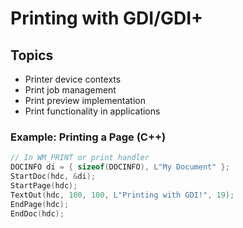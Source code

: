 # Printing with GDI/GDI+

## Topics
- Printer device contexts
- Print job management
- Print preview implementation
- Print functionality in applications

### Example: Printing a Page (C++)
```cpp
// In WM_PRINT or print handler
DOCINFO di = { sizeof(DOCINFO), L"My Document" };
StartDoc(hdc, &di);
StartPage(hdc);
TextOut(hdc, 100, 100, L"Printing with GDI!", 19);
EndPage(hdc);
EndDoc(hdc);
```

